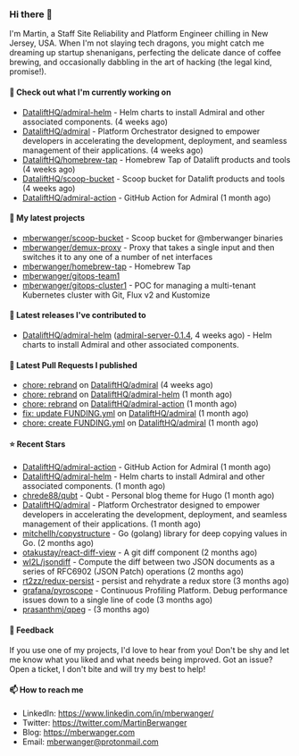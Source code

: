 ### Hi there 👋

I'm Martin, a Staff Site Reliability and Platform Engineer chilling in New Jersey, USA. When I'm not slaying tech dragons, you might catch me dreaming up startup shenanigans, perfecting the delicate dance of coffee brewing, and occasionally dabbling in the art of hacking (the legal kind, promise!). 

#### 👷 Check out what I'm currently working on

- [DataliftHQ/admiral-helm](https://github.com/DataliftHQ/admiral-helm) - Helm charts to install Admiral and other associated components. (4 weeks ago)
- [DataliftHQ/admiral](https://github.com/DataliftHQ/admiral) - Platform Orchestrator designed to empower developers in accelerating the development, deployment, and seamless management of their applications. (4 weeks ago)
- [DataliftHQ/homebrew-tap](https://github.com/DataliftHQ/homebrew-tap) - Homebrew Tap of Datalift products and tools (4 weeks ago)
- [DataliftHQ/scoop-bucket](https://github.com/DataliftHQ/scoop-bucket) - Scoop bucket for Datalift products and tools (4 weeks ago)
- [DataliftHQ/admiral-action](https://github.com/DataliftHQ/admiral-action) - GitHub Action for Admiral (1 month ago)

#### 🌱 My latest projects

- [mberwanger/scoop-bucket](https://github.com/mberwanger/scoop-bucket) - Scoop bucket for @mberwanger binaries
- [mberwanger/demux-proxy](https://github.com/mberwanger/demux-proxy) - Proxy that takes a single input and then switches it to any one of a number of net interfaces
- [mberwanger/homebrew-tap](https://github.com/mberwanger/homebrew-tap) - Homebrew Tap
- [mberwanger/gitops-team1](https://github.com/mberwanger/gitops-team1)
- [mberwanger/gitops-cluster1](https://github.com/mberwanger/gitops-cluster1) - POC for managing a multi-tenant Kubernetes cluster with Git, Flux v2 and Kustomize

#### 🔭 Latest releases I've contributed to

- [DataliftHQ/admiral-helm](https://github.com/DataliftHQ/admiral-helm) ([admiral-server-0.1.4](https://github.com/DataliftHQ/admiral-helm/releases/tag/admiral-server-0.1.4), 4 weeks ago) - Helm charts to install Admiral and other associated components.

#### 🔨 Latest Pull Requests I published

- [chore: rebrand](https://github.com/DataliftHQ/admiral/pull/22) on [DataliftHQ/admiral](https://github.com/DataliftHQ/admiral) (4 weeks ago)
- [chore: rebrand](https://github.com/DataliftHQ/admiral-helm/pull/18) on [DataliftHQ/admiral-helm](https://github.com/DataliftHQ/admiral-helm) (1 month ago)
- [chore: rebrand](https://github.com/DataliftHQ/admiral-action/pull/5) on [DataliftHQ/admiral-action](https://github.com/DataliftHQ/admiral-action) (1 month ago)
- [fix: update FUNDING.yml](https://github.com/DataliftHQ/admiral/pull/21) on [DataliftHQ/admiral](https://github.com/DataliftHQ/admiral) (1 month ago)
- [chore: create FUNDING.yml](https://github.com/DataliftHQ/admiral/pull/20) on [DataliftHQ/admiral](https://github.com/DataliftHQ/admiral) (1 month ago)

#### ⭐ Recent Stars

- [DataliftHQ/admiral-action](https://github.com/DataliftHQ/admiral-action) - GitHub Action for Admiral (1 month ago)
- [DataliftHQ/admiral-helm](https://github.com/DataliftHQ/admiral-helm) - Helm charts to install Admiral and other associated components. (1 month ago)
- [chrede88/qubt](https://github.com/chrede88/qubt) - Qubt - Personal blog theme for Hugo (1 month ago)
- [DataliftHQ/admiral](https://github.com/DataliftHQ/admiral) - Platform Orchestrator designed to empower developers in accelerating the development, deployment, and seamless management of their applications. (1 month ago)
- [mitchellh/copystructure](https://github.com/mitchellh/copystructure) - Go (golang) library for deep copying values in Go. (2 months ago)
- [otakustay/react-diff-view](https://github.com/otakustay/react-diff-view) - A git diff component (2 months ago)
- [wI2L/jsondiff](https://github.com/wI2L/jsondiff) - Compute the diff between two JSON documents as a series of RFC6902 (JSON Patch) operations (2 months ago)
- [rt2zz/redux-persist](https://github.com/rt2zz/redux-persist) - persist and rehydrate a redux store (3 months ago)
- [grafana/pyroscope](https://github.com/grafana/pyroscope) - Continuous Profiling Platform. Debug performance issues down to a single line of code (3 months ago)
- [prasanthmj/qpeg](https://github.com/prasanthmj/qpeg) -  (3 months ago)

#### 💬 Feedback

If you use one of my projects, I'd love to hear from you! Don't be shy and let me know what you liked and what needs being improved. Got an issue? Open a ticket, I don't bite and will try my best to help!

#### 📫 How to reach me

- LinkedIn: https://www.linkedin.com/in/mberwanger/
- Twitter: https://twitter.com/MartinBerwanger
- Blog: https://mberwanger.com
- Email: mberwanger@protonmail.com
